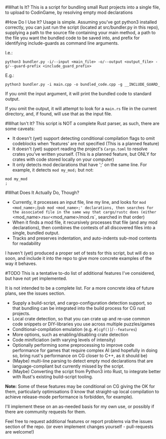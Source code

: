 #What Is It?
This is a script for bundling small Rust projects into a single file, to upload to CodinGame, by resolving empty mod declarations

#How Do I Use It?
Usage is simple. Assuming you've got python3 installed correctly, you can just run the script (located at src/bundler.py in this repo), supplying a path to the source file containing your main method, a path to the file you want the bundled code to be saved into, and prefix for identifying include-guards as command line arguments.

I.e.:

```
python3 bundler.py -i/--input <main_file> -o/--output <output_file> -g/--guard-prefix <include_guard_prefix>
```
    
E.g.:

```
python3 bundler.py -i main.cpp -o bundled_code.cpp -g __INCLUDE_GUARD_
```

If you omit the input argument, it will print the bundled code to standard output.

If you omit the output, it will attempt to look for a `main.rs` file in the current directory, and, if found, will use that as the input file.

#What Isn't It?
This script is NOT a complete Rust parser, as such, there are some caveats:
- It doesn't (yet) support detecting conditional compilation flags to omit codeblocks when 'features' are not specified (This is a planned feature)
- It doesn't (yet) support reading the project's `Cargo.toml` to resolve crates you've written yourself. (This is a planned feature, but ONLY for crates with code stored locally on your computer)
- It only detects mod declarations that have ';' on the same line. For example, it detects `mod my_mod;` but not:
```
mod my_mod
;
```

#What Does It Actually Do, Though?
- Currently, it processes an input file, line my line, and looks for `mod <mod_name>;`/`pub mod <mod_name>;' declarations, then searches for the associated file in the same way that cargo/rustc does (either `<mod_name>.rs` or `<mod_name>/mod.rs`, searched in that order)
- When it finds a mod file, it recursively processes that file (and any mod declarations), then combines the contests of all discovered files into a single, bundled output.
- Tracks and preserves indentation, and auto-indents sub-mod contents for readability 

I haven't (yet) produced a proper set of tests for this script, but will do so soon, and include it into the repo to give more concrete examples of the way it behaves.

#TODO
This is a tentative to-do list of additional features I've considered, but have not yet implemented.

It is not intended to be a complete list. For a more concrete idea of future plans, see the issues section.
- Supply a build-script, and cargo-configuration detection support, so that bundling can be integrated into the build process for CG rust projects.
- Local crate detection, so that you can crate up and re-use common code snippets or DIY-libraries you use across multiple puzzles/games
- Conditional-compilation emulation (e.g. `#[cgf()]`/`--features`)
- More options, such as enabling/disabling crate detection
- Code minificiation (with varying levels of intensity)
- Optionally performing some preprocessing to improve code performance for games that require complex AI (and hopefully in doing so, bring rust's performance on CG closer to C++, as it should be)
- (Maybe) multi-line parsing to detect empty mod declarations that are language-compliant but currently missed by the script.
- (Maybe) Converting the script from Python3 into Rust, to integrate better with Rust's existing build-script tooling.

__Note:__ Some of these features may be conditional on CG giving the OK for them, particularly optimisations (I know that straight-up local compilation to achieve release-mode performance is forbidden, for example).

I'll implement these on an as-needed basis for my own use, or possibly if there are community requests for them.

Feel free to request additional features or report problems via the issues section of the repo. (or even implement changes yourself - pull-requests are welcome!)
